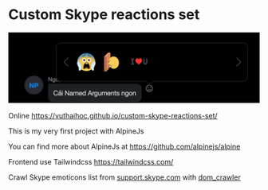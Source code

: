 # Custom Skype reactions set

![Demo](after.png)

Online https://vuthaihoc.github.io/custom-skype-reactions-set/

This is my very first project with AlpineJs

You can find more about AlpineJs at https://github.com/alpinejs/alpine

Frontend use Tailwindcss https://tailwindcss.com/

Crawl Skype emoticons list from [support.skype.com](https://support.skype.com/en/faq/FA12330/what-is-the-full-list-of-emoticons) with [dom_crawler](https://symfony.com/doc/current/components/dom_crawler.html)

